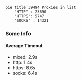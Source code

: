 
```mermaid
pie title 39494 Proxies in list
    "HTTP" : 23690
    "HTTPS": 5747
    "SOCKS" : 14321
```

### Some Info
#### Average Timeout

- mixed: 2.9s
- http: 1.4s
- https: 8.6s
- socks: 6.4s